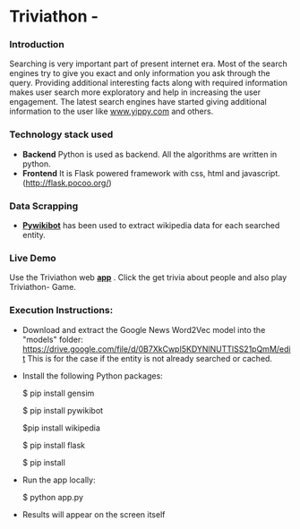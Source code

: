 # Triviathon -

### Introduction 
Searching is very important part of present internet era. Most of the search engines try to give you exact and only information you ask through the query. Providing additional interesting facts along with required information makes user search more exploratory and help in increasing the user engagement. The latest search engines have started giving additional information to the user like www.yippy.com and others.

### Technology stack used
* **Backend** Python is used as backend. All the algorithms are written in python.
* **Frontend** It is Flask powered framework with css, html and javascript. (http://flask.pocoo.org/) 

### Data Scrapping 
* **[Pywikibot](https://www.mediawiki.org/wiki/Manual:Pywikibot)** has been used to extract wikipedia data for each searched entity. 
    
### Live Demo
Use the Triviathon web **[app](https://triviathon.herokuapp.com/)** . Click the get trivia about people and also play Triviathon- Game.

### Execution Instructions:

- Download and extract the Google News Word2Vec model into the "models" folder:
https://drive.google.com/file/d/0B7XkCwpI5KDYNlNUTTlSS21pQmM/edit 
  This is for the case if the entity is not already searched or cached.

- Install the following Python packages:

    $ pip install gensim

    $ pip install pywikibot
    
    $pip install wikipedia
    
    $ pip install flask
    
    $ pip install 

- Run the app locally:

    $ python app.py

- Results will appear on the screen itself
